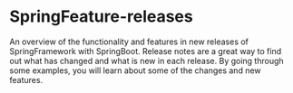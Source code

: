 # SpringFeature-releases
An overview of the functionality and features in new releases of SpringFramework with SpringBoot.
Release notes are a great way to find out what has changed and what is new in each release. By going through some examples, you will learn about some of the changes and new features.
